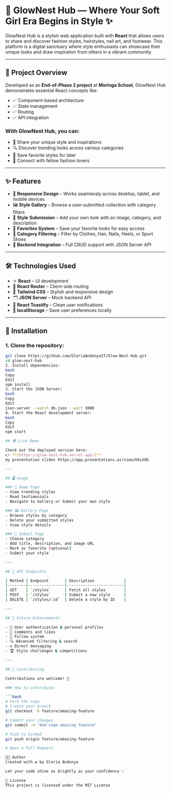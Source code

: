 # 💅 GlowNest Hub — Where Your Soft Girl Era Begins in Style ✨

GlowNest Hub is a stylish web application built with **React** that allows users to share and discover fashion styles, hairstyles, nail art, and footwear. This platform is a digital sanctuary where style enthusiasts can showcase their unique looks and draw inspiration from others in a vibrant community.

---

## 🌟 Project Overview

Developed as an **End-of-Phase 2 project** at **Moringa School**, GlowNest Hub demonstrates essential React concepts like:

- ✅ Component-based architecture  
- ✅ State management  
- ✅ Routing  
- ✅ API integration

### With GlowNest Hub, you can:

- 📸 Share your unique style and inspirations  
- 🔍 Discover trending looks across various categories  
- 💖 Save favorite styles for later  
- 🤝 Connect with fellow fashion lovers  

---

## ✨ Features

- 📱 **Responsive Design** – Works seamlessly across desktop, tablet, and mobile devices  
- 🖼️ **Style Gallery** – Browse a user-submitted collection with category filters  
- 📝 **Style Submission** – Add your own look with an image, category, and description  
- 🌟 **Favorites System** – Save your favorite looks for easy access  
- 🧵 **Category Filtering** – Filter by Clothes, Hair, Nails, Heels, or Sport Shoes  
- 🔧 **Backend Integration** – Full CRUD support with JSON Server API  

---

## 🛠️ Technologies Used

- ⚛️ **React** – UI development  
- 🔀 **React Router** – Client-side routing  
- 🎨 **Tailwind CSS** – Stylish and responsive design  
- 🗂️ **JSON Server** – Mock backend API  
- 🔔 **React Toastify** – Clean user notifications  
- 💾 **localStorage** – Save user preferences locally  

---

## 🚀 Installation

### 1. Clone the repository:

```bash
git clone https://github.com/GloriaAndonyaIT/Glow-Nest-Hub.git
cd glow-nest-hub
2. Install dependencies:
bash
Copy
Edit
npm install
3. Start the JSON Server:
bash
Copy
Edit
json-server --watch db.json --port 3000
4. Start the React development server:
bash
Copy
Edit
npm start

## 🌍 Live Demo

Check out the deployed version here:  
👉 **[https://glow-nest-hub.vercel.app/]**
my presentation slides https://app.presentations.ai/view/UkLk0G

---

## 🖥️ Usage

### 🏡 Home Page
- View trending styles  
- Read testimonials  
- Navigate to Gallery or Submit your own style  

### 🖼️ Gallery Page
- Browse styles by category  
- Delete your submitted styles  
- View style details  

### 📝 Submit Page
- Choose category  
- Add title, description, and image URL  
- Mark as favorite (optional)  
- Submit your style  

---

## 🔌 API Endpoints

| Method | Endpoint       | Description             |
|--------|----------------|-------------------------|
| GET    | `/styles`      | Fetch all styles        |
| POST   | `/styles`      | Submit a new style      |
| DELETE | `/styles/:id`  | Delete a style by ID    |

---

## 🚧 Future Enhancements

- 👥 User authentication & personal profiles  
- 💬 Comments and likes  
- 🔁 Follow system  
- 🔍 Advanced filtering & search  
- ✉️ Direct messaging  
- 🏆 Style challenges & competitions  

---

## 🤝 Contributing

Contributions are welcome! 🙌

### How to contribute:

```bash
# Fork the repo
# Create your branch
git checkout -b feature/amazing-feature

# Commit your changes
git commit -m "Add some amazing feature"

# Push to GitHub
git push origin feature/amazing-feature

# Open a Pull Request

👩‍💻 Author
Created with 💕 by Gloria Andonya

Let your code shine as brightly as your confidence ✨

📜 License
This project is licensed under the MIT License 
